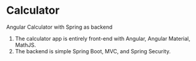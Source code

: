 # Calculator
Angular Calculator with Spring as backend

1. The calculator app is entirely front-end with Angular, Angular Material, MathJS.
2. The backend is simple Spring Boot, MVC, and Spring Security.
